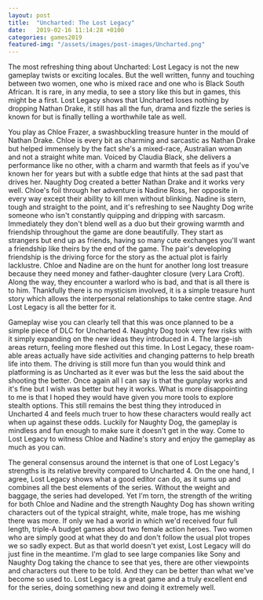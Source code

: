 ```yaml
---
layout: post
title:  "Uncharted: The Lost Legacy"
date:   2019-02-16 11:14:28 +0100
categories: games2019
featured-img: "/assets/images/post-images/Uncharted.png"
---
```

The most refreshing thing about Uncharted: Lost Legacy is not the new gameplay twists or exciting locales. But the well written, funny and touching between two women, one who is mixed race and one who is Black South African. It is rare, in any media, to see a story like this but in games, this might be a first. Lost Legacy shows that Uncharted loses nothing by dropping Nathan Drake, it still has all the fun, drama and fizzle the series is known for but is finally telling a worthwhile tale as well.

You play as Chloe Frazer, a swashbuckling treasure hunter in the mould of Nathan Drake. Chloe is every bit as charming and sarcastic as Nathan Drake but helped immensely by the fact she's a mixed-race, Australian woman and not a straight white man. Voiced by Claudia Black, she delivers a performance like no other, with a charm and warmth that feels as if you've known her for years but with a subtle edge that hints at the sad past that drives her. Naughty Dog created a better Nathan Drake and it works very well. Chloe's foil through her adventure is Nadine Ross, her opposite in every way except their ability to kill men without blinking. Nadine is stern, tough and straight to the point, and it's refreshing to see Naughty Dog write someone who isn't constantly quipping and dripping with sarcasm. Immediately they don't blend well as a duo but their growing warmth and friendship throughout the game are done beautifully. They start as strangers but end up as friends, having so many cute exchanges you'll want a friendship like theirs by the end of the game. The pair's developing friendship is the driving force for the story as the actual plot is fairly lacklustre. Chloe and Nadine are on the hunt for another long lost treasure because they need money and father-daughter closure (very Lara Croft). Along the way, they encounter a warlord who is bad, and that is all there is to him. Thankfully there is no mysticism involved, it is a simple treasure hunt story which allows the interpersonal relationships to take centre stage. And Lost Legacy is all the better for it.

Gameplay wise you can clearly tell that this was once planned to be a simple piece of DLC for Uncharted 4. Naughty Dog took very few risks with it simply expanding on the new ideas they introduced in 4. The large-ish areas return, feeling more fleshed out this time. In Lost Legacy, these roam-able areas actually have side activities and changing patterns to help breath life into them. The driving is still more fun than you would think and platforming is as Uncharted as it ever was but the less the said about the shooting the better. Once again all I can say is that the gunplay works and it's fine but I wish was better but hey it works. What is more disappointing to me is that I hoped they would have given you more tools to explore stealth options. This still remains the best thing they introduced in Uncharted 4 and feels much truer to how these characters would really act when up against these odds. Luckily for Naughty Dog, the gameplay is mindless and fun enough to make sure it doesn't get in the way. Come to Lost Legacy to witness Chloe and Nadine's story and enjoy the gameplay as much as you can.

The general consensus around the internet is that one of Lost Legacy's strengths is its relative brevity compared to Uncharted 4. On the one hand, I agree, Lost Legacy shows what a good editor can do, as it sums up and combines all the best elements of the series. Without the weight and baggage, the series had developed. Yet I'm torn, the strength of the writing for both Chloe and Nadine and the strength Naughty Dog has shown writing characters out of the typical straight, white, male trope, has me wishing there was more. If only we had a world in which we'd received four full length, triple-A budget games about two female action heroes. Two women who are simply good at what they do and don't follow the usual plot tropes we so sadly expect. But as that world doesn't yet exist, Lost Legacy will do just fine in the meantime. I'm glad to see large companies like Sony and Naughty Dog taking the chance to see that yes, there are other viewpoints and characters out there to be told. And they can be better than what we've become so used to. Lost Legacy is a great game and a truly excellent end for the series, doing something new and doing it extremely well.
